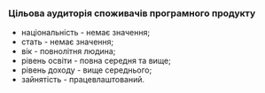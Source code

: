 ### Цільова аудиторія споживачів програмного продукту

<ul>
	<li>національність - немає значення;</li>
	<li>стать - немає значення;</li>
	<li>вік - повнолітня людина;</li>
	<li>рівень освіти - повна середня та вище;</li>
	<li>рівень доходу - вище середнього;</li>
	<li>зайнятість - працевлаштований.</li>
</ul>